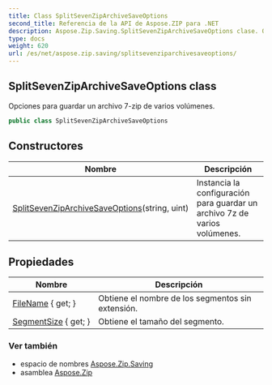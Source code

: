 ```yaml
---
title: Class SplitSevenZipArchiveSaveOptions
second_title: Referencia de la API de Aspose.ZIP para .NET
description: Aspose.Zip.Saving.SplitSevenZipArchiveSaveOptions clase. Opciones para guardar un archivo 7zip de varios volúmenes.
type: docs
weight: 620
url: /es/net/aspose.zip.saving/splitsevenziparchivesaveoptions/
---
```

## SplitSevenZipArchiveSaveOptions class

Opciones para guardar un archivo 7-zip de varios volúmenes.

```csharp
public class SplitSevenZipArchiveSaveOptions
```

## Constructores

| Nombre | Descripción |
| --- | --- |
| [SplitSevenZipArchiveSaveOptions](splitsevenziparchivesaveoptions/)(string, uint) | Instancia la configuración para guardar un archivo 7z de varios volúmenes. |

## Propiedades

| Nombre | Descripción |
| --- | --- |
| [FileName](../../aspose.zip.saving/splitsevenziparchivesaveoptions/filename/) { get; } | Obtiene el nombre de los segmentos sin extensión. |
| [SegmentSize](../../aspose.zip.saving/splitsevenziparchivesaveoptions/segmentsize/) { get; } | Obtiene el tamaño del segmento. |

### Ver también

* espacio de nombres [Aspose.Zip.Saving](../../aspose.zip.saving/)
* asamblea [Aspose.Zip](../../)


